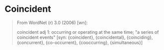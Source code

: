Coincident
==========
> From WordNet (r) 3.0 (2006) [wn]:
>
>  coincident
>      adj 1: occurring or operating at the same time; "a series of
>             coincident events" [syn: {coincident}, {coincidental},
>             {coinciding}, {concurrent}, {co-occurrent},
>             {cooccurring}, {simultaneous}]
